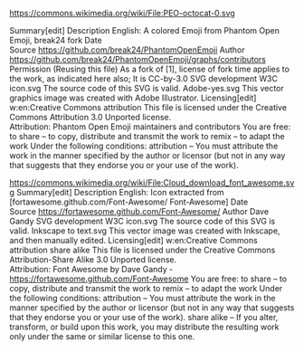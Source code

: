 https://commons.wikimedia.org/wiki/File:PEO-octocat-0.svg

Summary[edit]
Description	
English: A colored Emoji from Phantom Open Emoji, break24 fork
Date	
Source	https://github.com/break24/PhantomOpenEmoji
Author	https://github.com/break24/PhantomOpenEmoji/graphs/contributors
Permission
(Reusing this file)	
As a fork of [1], license of fork time applies to the work, as indicated here also; It is CC-by-3.0
SVG development	
W3C icon.svg
The source code of this SVG is valid.
Adobe-yes.svg
This vector graphics image was created with Adobe Illustrator.
Licensing[edit]
w:en:Creative Commons
attribution	This file is licensed under the Creative Commons Attribution 3.0 Unported license.	
Attribution: Phantom Open Emoji maintainers and contributors
You are free:
to share – to copy, distribute and transmit the work
to remix – to adapt the work
Under the following conditions:
attribution – You must attribute the work in the manner specified by the author or licensor (but not in any way that suggests that they endorse you or your use of the work).


https://commons.wikimedia.org/wiki/File:Cloud_download_font_awesome.svg
Summary[edit]
Description	
English: Icon extracted from [fortawesome.github.com/Font-Awesome/ Font-Awesome]
Date	
Source	https://fortawesome.github.com/Font-Awesome/
Author	Dave Gandy
SVG development	
W3C icon.svg
The source code of this SVG is valid.
Inkscape to text.svg
This vector image was created with Inkscape, and then manually edited.
Licensing[edit]
w:en:Creative Commons
attribution share alike	This file is licensed under the Creative Commons Attribution-Share Alike 3.0 Unported license.	
Attribution: Font Awesome by Dave Gandy - https://fortawesome.github.com/Font-Awesome
You are free:
to share – to copy, distribute and transmit the work
to remix – to adapt the work
Under the following conditions:
attribution – You must attribute the work in the manner specified by the author or licensor (but not in any way that suggests that they endorse you or your use of the work).
share alike – If you alter, transform, or build upon this work, you may distribute the resulting work only under the same or similar license to this one.
